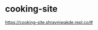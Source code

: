 # cooking-site
[ https://cooking-site.shravniwakde.repl.co/# ]( https://cooking-site-1.shravniwakde.repl.co/index.html )
